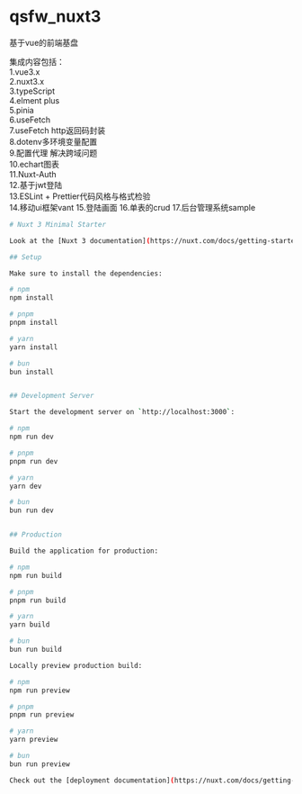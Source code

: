 # qsfw_nuxt3

基于vue的前端基盘

集成内容包括：  
1.vue3.x  
2.nuxt3.x  
3.typeScript  
4.elment plus  
5.pinia  
6.useFetch  
7.useFetch http返回码封装  
8.dotenv多环境变量配置  
9.配置代理 解决跨域问题  
10.echart图表  
11.Nuxt-Auth  
12.基于jwt登陆  
13.ESLint + Prettier代码风格与格式检验  
14.移动ui框架vant
15.登陆画面
16.单表的crud
17.后台管理系统sample

```bash
# Nuxt 3 Minimal Starter

Look at the [Nuxt 3 documentation](https://nuxt.com/docs/getting-started/introduction) to learn more.

## Setup

Make sure to install the dependencies:

# npm
npm install

# pnpm
pnpm install

# yarn
yarn install

# bun
bun install


## Development Server

Start the development server on `http://localhost:3000`:

# npm
npm run dev

# pnpm
pnpm run dev

# yarn
yarn dev

# bun
bun run dev


## Production

Build the application for production:

# npm
npm run build

# pnpm
pnpm run build

# yarn
yarn build

# bun
bun run build

Locally preview production build:

# npm
npm run preview

# pnpm
pnpm run preview

# yarn
yarn preview

# bun
bun run preview

Check out the [deployment documentation](https://nuxt.com/docs/getting-started/deployment) for more information.

```
